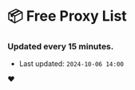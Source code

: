 # :package: Free Proxy List
### Updated every 15 minutes.

- Last updated: `2024-10-06 14:00`

:heart:
